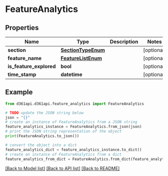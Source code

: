 # FeatureAnalytics


## Properties

Name | Type | Description | Notes
------------ | ------------- | ------------- | -------------
**section** | [**SectionTypeEnum**](SectionTypeEnum.md) |  | [optional] 
**feature_name** | [**FeatureListEnum**](FeatureListEnum.md) |  | [optional] 
**is_feature_explored** | **bool** |  | [optional] 
**time_stamp** | **datetime** |  | [optional] 

## Example

```python
from d361api.d361api.feature_analytics import FeatureAnalytics

# TODO update the JSON string below
json = "{}"
# create an instance of FeatureAnalytics from a JSON string
feature_analytics_instance = FeatureAnalytics.from_json(json)
# print the JSON string representation of the object
print(FeatureAnalytics.to_json())

# convert the object into a dict
feature_analytics_dict = feature_analytics_instance.to_dict()
# create an instance of FeatureAnalytics from a dict
feature_analytics_from_dict = FeatureAnalytics.from_dict(feature_analytics_dict)
```
[[Back to Model list]](../README.md#documentation-for-models) [[Back to API list]](../README.md#documentation-for-api-endpoints) [[Back to README]](../README.md)


